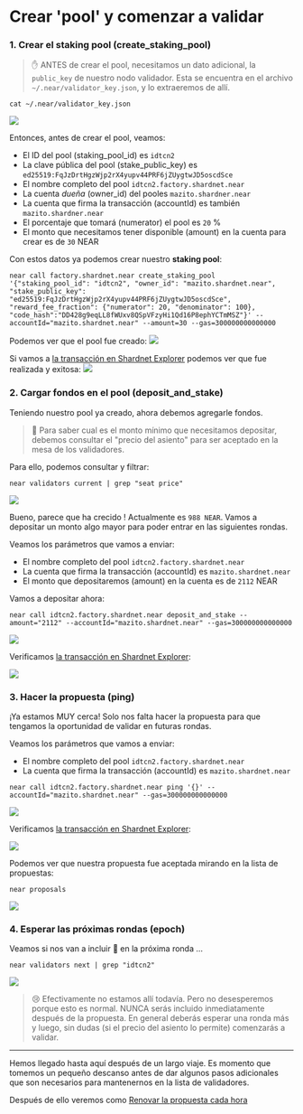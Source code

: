 # Crear 'pool' y comenzar a validar

### 1. Crear el staking pool (create_staking_pool)

> :hand: ANTES de crear el pool, necesitamos un dato adicional, la `public_key` de nuestro nodo validador. Esta se encuentra en el archivo `~/.near/validator_key.json`, y lo extraeremos de allí.

~~~
cat ~/.near/validator_key.json
~~~
![](images/Selecci%C3%B3n_064.png)

Entonces, antes de crear el pool, veamos:

- El ID del pool (staking_pool_id) es `idtcn2`
- La clave pública del pool (stake_public_key) es `ed25519:FqJzDrtHgzWjp2rX4yupv44PRF6jZUygtwJD5oscdSce`
- El nombre completo del pool `idtcn2.factory.shardnet.near`
- La cuenta _dueña_ (owner_id) del pooles `mazito.shardner.near`
- La cuenta que firma la transacción (accountId) es también `mazito.shardner.near`
- El porcentaje que tomará (numerator) el pool es `20` %
- El monto que necesitamos tener disponible (amount) en la cuenta para crear es de `30` NEAR

Con estos datos ya podemos crear nuestro **staking  pool**:
~~~
near call factory.shardnet.near create_staking_pool '{"staking_pool_id": "idtcn2", "owner_id": "mazito.shardnet.near", "stake_public_key": "ed25519:FqJzDrtHgzWjp2rX4yupv44PRF6jZUygtwJD5oscdSce", "reward_fee_fraction": {"numerator": 20, "denominator": 100}, "code_hash":"DD428g9eqLL8fWUxv8QSpVFzyHi1Qd16P8ephYCTmMSZ"}' --accountId="mazito.shardnet.near" --amount=30 --gas=300000000000000
~~~

Podemos ver que el pool fue creado:
![](images/Selecci%C3%B3n_065.png)

Si vamos a [la transacción en Shardnet Explorer](https://explorer.shardnet.near.org/transactions/8RVAdK5iyLyY8ry9gM4Mpo9EtFc2YxXkbMBeNBqFxU5t) podemos ver que fue realizada y exitosa: 
![](images/Selecci%C3%B3n_066.png)


### 2. Cargar fondos en el pool (deposit_and_stake)

Teniendo nuestro pool ya creado, ahora debemos agregarle fondos. 

> :pray: Para saber cual es el monto mínimo que necesitamos depositar, debemos consultar el "precio del asiento" para ser aceptado en la mesa de los validadores.

Para ello, podemos consultar y filtrar:
~~~
near validators current | grep "seat price"
~~~
![](images/Selecci%C3%B3n_067.png)

Bueno, parece que ha crecido ! Actualmente es `988 NEAR`. Vamos a depositar un monto algo mayor para poder entrar en las siguientes rondas. 

Veamos los parámetros que vamos a enviar:

- El nombre completo del pool `idtcn2.factory.shardnet.near`
- La cuenta que firma la transacción (accountId) es `mazito.shardnet.near`
- El monto que depositaremos (amount) en la cuenta es de `2112` NEAR

Vamos a depositar ahora:
~~~
near call idtcn2.factory.shardnet.near deposit_and_stake --amount="2112" --accountId="mazito.shardnet.near" --gas=300000000000000
~~~
![](images/Selecci%C3%B3n_068.png)

Verificamos [la transacción en Shardnet Explorer](https://explorer.shardnet.near.org/transactions/GWBSKjfjYGx1PD1t6HKqS8CXV4byavD6WyvzXgh9L2w5):

![](images/Selecci%C3%B3n_069.png)

### 3. Hacer la propuesta (ping)

¡Ya estamos MUY cerca! Solo nos falta hacer la propuesta para que tengamos la oportunidad de validar en futuras rondas. 

Veamos los parámetros que vamos a enviar:

- El nombre completo del pool `idtcn2.factory.shardnet.near`
- La cuenta que firma la transacción (accountId) es `mazito.shardnet.near`

~~~
near call idtcn2.factory.shardnet.near ping '{}' --accountId="mazito.shardnet.near" --gas=300000000000000
~~~
![](images/Selecci%C3%B3n_070.png)

Verificamos [la transacción en Shardnet Explorer](https://explorer.shardnet.near.org/transactions/EpT5cDMiyPpPHTN2JR7CVV4EZ9PSGoJmM5xu4LxmmsKr):

![](images/Selecci%C3%B3n_071.png)


Podemos ver que nuestra propuesta fue aceptada mirando en la lista de propuestas:
~~~
near proposals
~~~
![](images/Selecci%C3%B3n_072.png)

### 4. Esperar las próximas rondas (epoch)

Veamos si nos van a incluir :pray: en la próxima ronda ...
~~~
near validators next | grep "idtcn2"
~~~
![](images/Selecci%C3%B3n_073.png)

> :cry: Efectivamente no estamos allí todavía. Pero no desesperemos porque esto es normal. NUNCA serás incluido inmediatamente después de la propuesta. En general deberás esperar una ronda más y luego, sin dudas (si el precio del asiento lo permite) comenzarás a validar.

---

Hemos llegado hasta aquí después de un largo viaje. Es momento que tomemos un pequeño descanso antes de dar algunos pasos adicionales que son necesarios para mantenernos en la lista de validadores. 

Después de ello veremos como [Renovar la propuesta cada hora](./09-Renovar-la%20propuesta-cada-hora.md)
